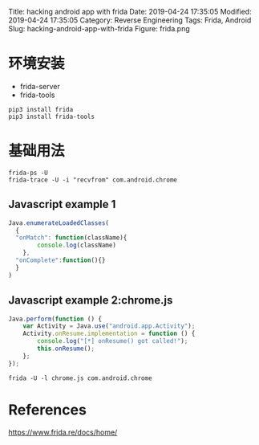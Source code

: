 Title: hacking android app with frida
Date: 2019-04-24 17:35:05
Modified: 2019-04-24 17:35:05
Category: Reverse Engineering
Tags: Frida, Android
Slug: hacking-android-app-with-frida
Figure: frida.png

# 环境安装
- frida-server
- frida-tools
```shell
pip3 install frida
pip3 install frida-tools
```

# 基础用法
```shell
frida-ps -U
frida-trace -U -i "recvfrom" com.android.chrome
```

## Javascript example 1
```javascript
Java.enumerateLoadedClasses(
  {
  "onMatch": function(className){ 
        console.log(className) 
    },
  "onComplete":function(){}
  }
)
```

## Javascript example 2:chrome.js
```javascript
Java.perform(function () {
    var Activity = Java.use("android.app.Activity");
    Activity.onResume.implementation = function () {
        console.log("[*] onResume() got called!");
        this.onResume();
    };
});
```

```shell
frida -U -l chrome.js com.android.chrome
```

# References
https://www.frida.re/docs/home/
